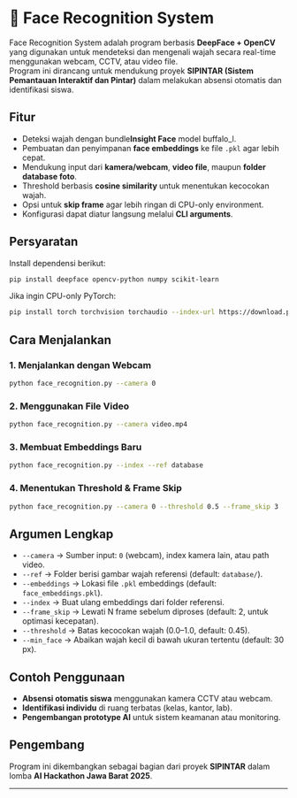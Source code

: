# 📌 Face Recognition System

Face Recognition System adalah program berbasis **DeepFace + OpenCV** yang digunakan untuk mendeteksi dan mengenali wajah secara real-time menggunakan webcam, CCTV, atau video file.  
Program ini dirancang untuk mendukung proyek **SIPINTAR (Sistem Pemantauan Interaktif dan Pintar)** dalam melakukan absensi otomatis dan identifikasi siswa.  

## Fitur
- Deteksi wajah dengan bundle**Insight Face** model buffalo_l.  
- Pembuatan dan penyimpanan **face embeddings** ke file `.pkl` agar lebih cepat.  
- Mendukung input dari **kamera/webcam**, **video file**, maupun **folder database foto**.  
- Threshold berbasis **cosine similarity** untuk menentukan kecocokan wajah.  
- Opsi untuk **skip frame** agar lebih ringan di CPU-only environment.  
- Konfigurasi dapat diatur langsung melalui **CLI arguments**.  

## Persyaratan
Install dependensi berikut:

```bash
pip install deepface opencv-python numpy scikit-learn
````

Jika ingin CPU-only PyTorch:

```bash
pip install torch torchvision torchaudio --index-url https://download.pytorch.org/whl/cpu
```

## Cara Menjalankan

### 1. Menjalankan dengan Webcam

```bash
python face_recognition.py --camera 0
```

### 2. Menggunakan File Video

```bash
python face_recognition.py --camera video.mp4
```

### 3. Membuat Embeddings Baru

```bash
python face_recognition.py --index --ref database
```

### 4. Menentukan Threshold & Frame Skip

```bash
python face_recognition.py --camera 0 --threshold 0.5 --frame_skip 3
```

## Argumen Lengkap

* `--camera` → Sumber input: `0` (webcam), index kamera lain, atau path video.
* `--ref` → Folder berisi gambar wajah referensi (default: `database/`).
* `--embeddings` → Lokasi file `.pkl` embeddings (default: `face_embeddings.pkl`).
* `--index` → Buat ulang embeddings dari folder referensi.
* `--frame_skip` → Lewati N frame sebelum diproses (default: 2, untuk optimasi kecepatan).
* `--threshold` → Batas kecocokan wajah (0.0–1.0, default: 0.45).
* `--min_face` → Abaikan wajah kecil di bawah ukuran tertentu (default: 30 px).

## Contoh Penggunaan

* **Absensi otomatis siswa** menggunakan kamera CCTV atau webcam.
* **Identifikasi individu** di ruang terbatas (kelas, kantor, lab).
* **Pengembangan prototype AI** untuk sistem keamanan atau monitoring.

## Pengembang

Program ini dikembangkan sebagai bagian dari proyek **SIPINTAR** dalam lomba **AI Hackathon Jawa Barat 2025**.

---